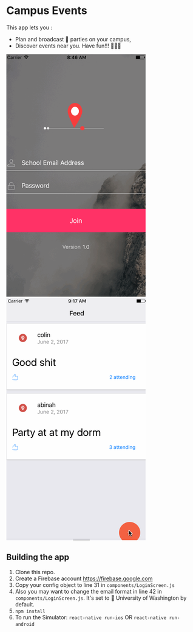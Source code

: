# Campus Events

This app lets you :
* Plan and broadcast 🎉 parties on your campus,
* Discover events near you.
Have fun!!! 🍻🍻🍻

<img src="screenshots/1.gif" >
<img src="screenshots/2.gif" >

## Building the app

1. Clone this repo.
2. Create a Firebase account https://firebase.google.com
3. Copy your config object to line 31 in `components/LoginScreen.js`
4. Also you may want to change the email format in line 42 in `components/LoginScreen.js`. It's set to 🐺 University of Washington by default.
5. `npm install`
6. To run the Simulator: `react-native run-ios` OR `react-native run-android`


